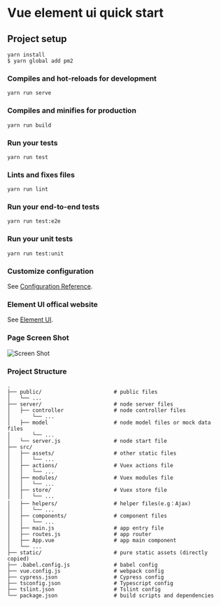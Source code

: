 # Vue element ui quick start

## Project setup
```
yarn install
$ yarn global add pm2
```

### Compiles and hot-reloads for development
```
yarn run serve
```

### Compiles and minifies for production
```
yarn run build
```

### Run your tests
```
yarn run test
```

### Lints and fixes files
```
yarn run lint
```

### Run your end-to-end tests
```
yarn run test:e2e
```

### Run your unit tests
```
yarn run test:unit
```

### Customize configuration
See [Configuration Reference](https://cli.vuejs.org/config/).

### Element UI offical website
See [Element UI](https://element.eleme.io/).

### Page Screen Shot
![Screen Shot](http://7xqacx.com1.z0.glb.clouddn.com/backend_managment.png)

### Project Structure
```
.
├── public/                       # public files
│   └── ...
├── server/                       # node server files
│   ├── controller                # node controller files
│       └── ...
│   ├── model                     # node model files or mock data files
│       └── ...
│   └── server.js                 # node start file
├── src/
│   ├── assets/                   # other static files
│   │   └── ...
│   ├── actions/                  # Vuex actions file
│   │   └── ...
│   ├── modules/                  # Vuex modules file
│   │   └── ...
│   ├── store/                    # Vuex store file
│   │   └── ...
│   ├── helpers/                  # helper files(e.g：Ajax)
│   │   └── ...
│   ├── components/               # component files
│   │   └── ...
│   ├── main.js                   # app entry file
│   ├── routes.js                 # app router
│   ├── App.vue                   # app main component
│   └── ...
├── static/                       # pure static assets (directly copied)
├── .babel.config.js              # babel config
├── vue.config.js                 # webpack config
├── cypress.json                  # Cypress config
├── tsconfig.json                 # Typescript config
├── tslint.json                   # Tslint config
└── package.json                  # build scripts and dependencies

```